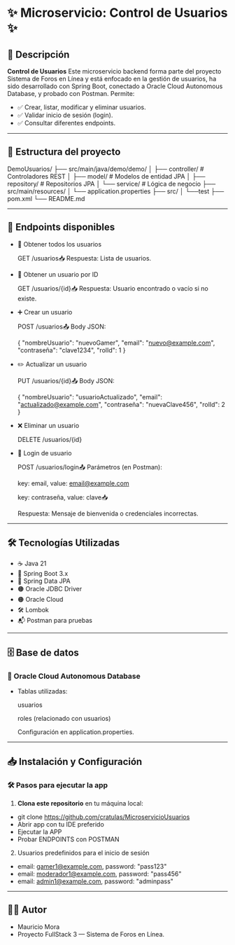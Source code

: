 # ✨ Microservicio: Control de Usuarios ✨

## 📜 Descripción

**Control de Usuarios** Este microservicio backend forma parte del proyecto Sistema de Foros en Línea y está enfocado en la gestión de usuarios, ha sido desarrollado con Spring Boot, conectado a Oracle Cloud Autonomous Database, y probado con Postman. Permite:

- ✅ Crear, listar, modificar y eliminar usuarios.
- ✅ Validar inicio de sesión (login).
- ✅ Consultar diferentes endpoints.

---

##  📁 Estructura del proyecto

  DemoUsuarios/
  ├── src/main/java/demo/demo/
  │   ├── controller/          # Controladores REST
  │   ├── model/               # Modelos de entidad JPA
  │   ├── repository/          # Repositorios JPA
  │   └── service/             # Lógica de negocio
  ├── src/main/resources/
  │   └── application.properties
  ├── src/
  │   └──test
  ├── pom.xml
  └── README.md

---

##  🚀 Endpoints disponibles

- 🔎 Obtener todos los usuarios

  GET /usuarios📥 Respuesta: Lista de usuarios.

- 🔎 Obtener un usuario por ID

  GET /usuarios/{id}📥 Respuesta: Usuario encontrado o vacío si no existe.

- ➕ Crear un usuario

  POST /usuarios📤 Body JSON:

  {
    "nombreUsuario": "nuevoGamer",
    "email": "nuevo@example.com",
    "contraseña": "clave1234",
    "rolId": 1
  }

- ✏️ Actualizar un usuario

  PUT /usuarios/{id}📤 Body JSON:

  {
    "nombreUsuario": "usuarioActualizado",
    "email": "actualizado@example.com",
    "contraseña": "nuevaClave456",
    "rolId": 2
  }

- ❌ Eliminar un usuario

  DELETE /usuarios/{id}

- 🔐 Login de usuario

  POST /usuarios/login📤 Parámetros (en Postman):

  key: email, value: email@example.com

  key: contraseña, value: clave📥

  Respuesta: Mensaje de bienvenida o credenciales incorrectas.

---

## 🛠️ Tecnologías Utilizadas

- ☕ Java 21
- 🌱 Spring Boot 3.x
- 🔎 Spring Data JPA
- 🟠 Oracle JDBC Driver
- 🟠 Oracle Cloud
- 🛠️ Lombok
- 📬 Postman para pruebas


---

## 🗄️ Base de datos

### 📂 Oracle Cloud Autonomous Database

- Tablas utilizadas:

  usuarios

  roles (relacionado con usuarios)

  Configuración en application.properties.

---

## 📥 Instalación y Configuración

### 🛠 **Pasos para ejecutar la app**
1. **Clona este repositorio** en tu máquina local:
  - git clone https://github.com/cratulas/MicroservicioUsuarios
  - Abrir app con tu IDE preferido
  - Ejecutar la APP
  - Probar ENDPOINTS con POSTMAN

2. Usuarios predefinidos para el inicio de sesión
  -  email: gamer1@example.com, password: "pass123"
  -  email: moderador1@example.com, password: "pass456"
  -  email: admin1@example.com, password: "adminpass"

---

## 👨‍💻 Autor

- Mauricio Mora
- Proyecto FullStack 3 — Sistema de Foros en Línea.




